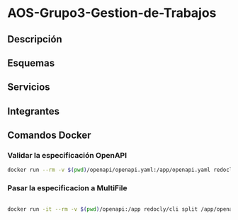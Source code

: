 # AOS-Grupo3-Gestion-de-Trabajos

## Descripción

## Esquemas

## Servicios

## Integrantes

## Comandos Docker
### Validar la especificación OpenAPI
```bash
docker run --rm -v $(pwd)/openapi/openapi.yaml:/app/openapi.yaml redocly/cli lint /app/openapi.yaml
```

### Pasar la especificacion a MultiFile
```bash

docker run -it --rm -v $(pwd)/openapi:/app redocly/cli split /app/openapi.yaml --outDir /app/multiFile

```